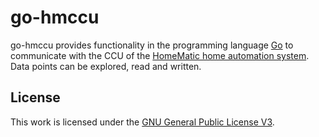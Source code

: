 # go-hmccu

go-hmccu provides functionality in the programming language [Go](https://golang.org) to communicate with the CCU of the [HomeMatic home automation system](https://www.eq-3.de/produkte/homematic.html). Data points can be explored, read and written.

## License

This work is licensed under the [GNU General Public License V3](LICENSE.txt).
